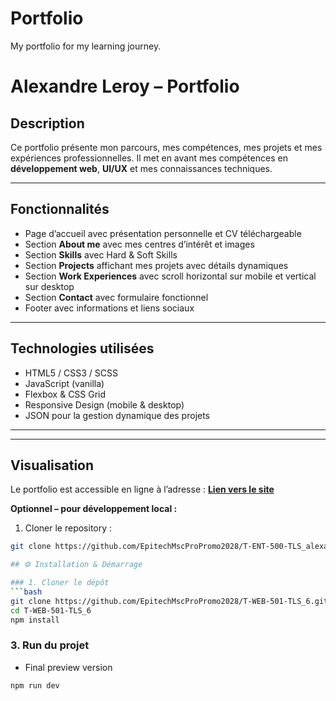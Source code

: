 # Portfolio
My portfolio for my learning journey.

# Alexandre Leroy – Portfolio

## Description
Ce portfolio présente mon parcours, mes compétences, mes projets et mes expériences professionnelles.
Il met en avant mes compétences en **développement web**, **UI/UX** et mes connaissances techniques.

---

## Fonctionnalités
- Page d’accueil avec présentation personnelle et CV téléchargeable
- Section **About me** avec mes centres d’intérêt et images
- Section **Skills** avec Hard & Soft Skills
- Section **Projects** affichant mes projets avec détails dynamiques
- Section **Work Experiences** avec scroll horizontal sur mobile et vertical sur desktop
- Section **Contact** avec formulaire fonctionnel
- Footer avec informations et liens sociaux

---

## Technologies utilisées
- HTML5 / CSS3 / SCSS
- JavaScript (vanilla)
- Flexbox & CSS Grid
- Responsive Design (mobile & desktop)
- JSON pour la gestion dynamique des projets

---


---

## Visualisation
Le portfolio est accessible en ligne à l’adresse :
[**Lien vers le site**](https://xelaleroy.github.io/Portfolio/)

**Optionnel – pour développement local :**
1. Cloner le repository :
```bash
git clone https://github.com/EpitechMscProPromo2028/T-ENT-500-TLS_alexandre-leroy

## ⚙️ Installation & Démarrage

### 1. Cloner le dépôt
```bash
git clone https://github.com/EpitechMscProPromo2028/T-WEB-501-TLS_6.git
cd T-WEB-501-TLS_6
npm install
```

### 3. Run du projet

- Final preview version

`npm run dev`




